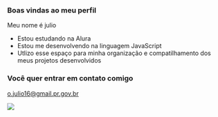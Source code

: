 ### Boas vindas ao meu perfil

Meu nome é julio

- Estou estudando na Alura
- Estou me desenvolvendo na linguagem JavaScript
- Utlizo esse espaço para minha organização e compatilhamento dos meus projetos desenvolvidos

### Você quer entrar em contato comigo 

o.julio16@gmail.pr.gov.br

![](https://tenor.com/pt-BR/view/gojo-gojo-satoru-satoru-gojo-anime-stare-death-stare-gif-14544335578997992233)
